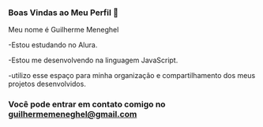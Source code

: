 ### Boas Vindas ao Meu Perfil 🍺

Meu nome é Guilherme Meneghel 

-Estou estudando no Alura.

-Estou me desenvolvendo na linguagem JavaScript.

-utilizo esse espaço para minha organizaçâo e compartilhamento dos meus projetos desenvolvidos.


### Você pode entrar em contato comigo no guilhermemeneghel@gmail.com
